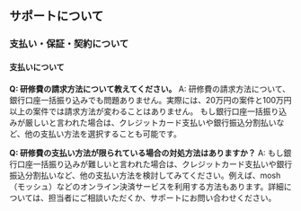 ## サポートについて
### 支払い・保証・契約について
#### 支払いについて

**Q: 研修費の請求方法について教えてください。**
A: 研修費の請求方法について、銀行口座一括振り込みでも問題ありません。実際には、20万円の案件と100万円以上の案件では請求方法が変わることはありません。
もし銀行口座一括振り込みが厳しいと言われた場合は、クレジットカード支払いや銀行振込分割払いなど、他の支払い方法を選択することも可能です。

**Q: 研修費の支払い方法が限られている場合の対処方法はありますか？**
A: もし銀行口座一括振り込みが難しいと言われた場合は、クレジットカード支払いや銀行振込分割払いなど、他の支払い方法を検討してみてください。例えば、mosh（モッシュ）などのオンライン決済サービスを利用する方法もあります。詳細については、担当者にご相談いただくか、サポートにお問い合わせください。
